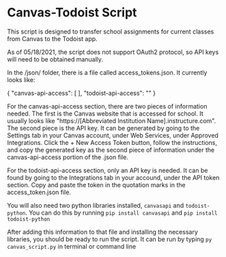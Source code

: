# Canvas-Todoist Script

This script is designed to transfer school assignments for current classes from Canvas to the Todoist app.

As of 05/18/2021, the script does not support OAuth2 protocol, so API keys will need to be obtained manually.

In the /json/ folder, there is a file called access_tokens.json.  It currently looks like:

{
	"canvas-api-access": [
	],
	"todoist-api-access": ""
}

For the canvas-api-access section, there are two pieces of information needed.  The first is the Canvas website that is accessed for school.  It usually looks like "https://[Abbreviated Institution Name].instructure.com".  The second piece is the API key.  It can be generated by going to the Settings tab in your Canvas account, under Web Services, under Approved Integrations.  Click the + New Access Token button, follow the instructions, and copy the generated key as the second piece of information under the canvas-api-access portion of the .json file.

For the todoist-api-access section, only an API key is needed.  It can be found by going to the Integrations tab in your accound, under the API token section. Copy and paste the token in the quotation marks in the access_token.json file.

You will also need two python libraries installed, `canvasapi` and `todoist-python`.  You can do this by running `pip install canvasapi` and `pip install todoist-python`

After adding this information to that file and installing the necessary libraries, you should be ready to run the script.  It can be run by typing
`py canvas_script.py`
in terminal or command line
